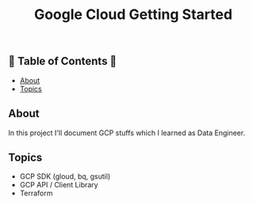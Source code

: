 <h1 align="center">Google Cloud Getting Started</h1> <br>
<h2> 🚀 Table of Contents 🚀 </h2>

- [About](#about)
- [Topics](#topics)


## About
In this project I'll document GCP stuffs which I learned as Data Engineer.


## Topics
- GCP SDK (gloud, bq, gsutil)
- GCP API / Client Library
- Terraform
